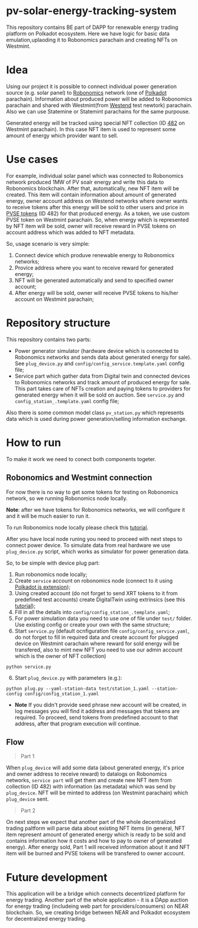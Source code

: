 # pv-solar-energy-tracking-system

This repository contains BE part of DAPP for renewable energy trading platform on Polkadot ecosystem. Here we have logic for basic data emulation,uplaoding it to Robonomics parachain and creating NFTs on Westmint.

# Idea

Using our project it is possible to connect individual power generation source (e.g. solar panel) to [Robonomics](https://robonomics.network/) network (one of [Polkadot](https://polkadot.network/) parachain). Information about produced power will be added to Robonomics parachain and shared with Westmint(from [Westend](https://polkadot.network/blog/westend-introducing-a-new-testnet-for-polkadot-and-kusama/) test newtork) parachain. Also we can use Statemine or Statemint parachains for the same purpouse.

Generated energy will be tracked using special NFT collection (ID [482](https://polkadot.js.org/apps/?rpc=wss%3A%2F%2Fwestmint-rpc.dwellir.com#/nfts) on Westmint parachain). In this case NFT item is used to represent some amount of energy which provider want to sell.

# Use cases

For example, individual solar panel which was connected to Robonomics network produced 1MW of PV soalr energy and write this data to Robonomics blockchain. After that, automatically, new NFT item will be created. This item will contain information about amount of generated energy, owner account address on Westend networks where owner wants to receive tokens after this energy will be sold to other users and price in [PVSE tokens](https://polkadot.js.org/apps/?rpc=wss%3A%2F%2Fwestmint-rpc.dwellir.com#/assets) (ID 482) for that produced energy.
As a token, we use custom PVSE token on Westmint parachain. So, when energy which is represented by NFT item will be sold, owner will receive reward in PVSE tokens on account address which was added to NFT metadata.

So, usage scenario is very simple:
1. Connect device which produve renewable energy to Robonomics networks;
2. Provice address where you want to receive reward for generated energy;
3. NFT will be generated automatically and send to specified owner account;
4. After energy will be sold, owner will receive PVSE tokens to his/her account on Westmint parachain;

# Repository structure

This repository contains two parts:

* Power generator simulator (hardware device which is connected to Robonomics networks and sends data about generated energy for sale). See `plug_device.py` and `config/config_service.template.yaml` config file;
* Service part which gather data from Digital twin and connected devices to Robonomics networks and track amount of produced energy for sale. This part takes care of NFTs creation and paying tokens to providers for generated energy when it will be sold on auction. See  `service.py` and `config_station_.template.yaml` config file;

Also there is some common model class `pv_station.py` which represents data which is used during power generation/selling information exchange.

# How to run

To make it work we need to conect both components togeter.

## Robonomics and Westmint connection

For now there is no way to get some tokens for testing on Robonomics network, so we running Robonomics node locally.

**Note**: after we have tokens for Robonomics networks, we will configure it and it will be much easier to run it.

To run Robonomics node locally please check this [tutorial](https://wiki.robonomics.network/docs/en/run-dev-node/).

After you have local node runing you need to proceed with next steps to connect power device. To simulate data from real hardware we use `plug_device.py` script, which works as simulator for power generation data.

So, to be simple with device plug part:
1. Run robonomics node locally;
2. Create `service` account on robonomics node (connect to it using [Polkadot js extension](https://polkadot.js.org/apps));
3. Using created account (do not forget to send XRT tokens to it from predefined test accounts) create DigitalTwin using extrinsics (see this [tutorial](https://wiki.robonomics.network/docs/en/digital-twins/));
3. Fill in all the details into `config/config_station_.template.yaml`;
4. For power simulation data you need to use one of file under `test/` folder. Use existing config or create your own with the same structure;
5. Start `service.py` (default ocnfiguration file `config/config_service.yaml`, do not forget to fill in required data and create account for plugged device on Westmint oarachain where reward for sold energy will be transfered, also to mint new NFT you need to use our admin account which is the owner of NFT collection)
```
python service.py
```
6. Start `plug_device.py` with parameters (e.g.):
```
python plug.py --yaml-station-data test/station_1.yaml --station-config config/config_station_1.yaml
```
- **Note** If you didn't provide seed phrase new account will be created, in log messages you will find it address and messages that tokens are required. To proceed, send tokens from predefined account to that address, after that program execution will continue.

## Flow

> Part 1

When `plug_device` will add some data (about generated energy, it's price and owner address to receive reward) to datalogs on Robonomics networks, `service part` will get them and create new NFT item from collection (ID 482) with information (as metadata) which was send by `plug_device`. NFT will be minted to address (on Westmint parachain) which `plug_device` sent.

> Part 2

On next steps we expect that another part of the whole decentralized trading paltform will parse data about existing NFT items (in general, NFT item represent amount of generated energy which is ready to be sold and contains information how it costs and how to pay to owner of generated energy). After energy sold,  Part 1 will received information about it and NFT item will be burned and PVSE tokens will be transfered to owner account.

# Future development

This application will be a bridge which connects decentrlized platform for energy trading. Another part of the whole application - it is a DApp auction for energy trading (includeing web part for providers/consumers) on NEAR blockchain. So, we creating bridge between NEAR and Polkadot ecosystem for decentralized energy trading.
